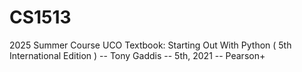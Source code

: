 # CS1513
2025 Summer Course UCO
Textbook: Starting Out With Python ( 5th International Edition ) -- Tony Gaddis -- 5th, 2021 -- Pearson+
